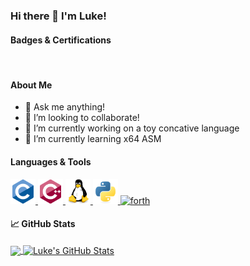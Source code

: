
### Hi there 👋 I'm Luke!

#### Badges & Certifications
<img src="https://images.credly.com/size/340x340/images/68468004-5a85-4f3b-bc58-590773979486/AWS-CloudPractitioner-2020.png" alt="" width="100"/><img src="https://images.credly.com/size/340x340/images/721a41ab-a3ad-46c7-9999-49211e071db5/ged_overall.png" alt="" width="100"/>

#### About Me
- 💬 Ask me anything!
- 👯 I’m looking to collaborate!
- 🔭 I’m currently working on a toy concative language
- 🌱 I’m currently learning x64 ASM

#### Languages & Tools
<p align="left"> 
  <a href="https://www.cprogramming.com/" target="_blank"> <img src="https://raw.githubusercontent.com/devicons/devicon/master/icons/c/c-original.svg" alt="c" width="40" height="40"/> </a> <a href="https://www.cplusplus.com" target="_blank"> <img src="https://raw.githubusercontent.com/devicons/devicon/master/icons/cplusplus/cplusplus-original.svg" alt="cplusplus" width="40" height="40"/> </a> <a href="https://www.linux.org/" target="_blank"> <img src="https://raw.githubusercontent.com/devicons/devicon/master/icons/linux/linux-original.svg" alt="linux" width="40" height="40"/> </a> <a href="https://www.python.org" target="_blank"> <img src="https://raw.githubusercontent.com/devicons/devicon/master/icons/python/python-original.svg" alt="python" width="40" height="40"/> </a> <a href="https://forth-standard.org" target="_blank"> <img src="https://forth-standard.org/images/forth.png" alt="forth" width="40" height="40"/> </a> 

</p>


#### &#x1f4c8; GitHub Stats
<a href="https://github.com/lconn-dev/lconn-dev">
  <img align="center" src="https://github-readme-stats.vercel.app/api/top-langs/?username=lconn-dev&hide=java,html,tex&title_color=ffffff&text_color=c9cacc&icon_color=2bbc8a&bg_color=1d1f21&langs_count=4" />
</a>
<a href="https://github.com/lconn-dev/lconn-dev">
  <img align="center" src="https://github-readme-stats.vercel.app/api?username=lconn-dev&show_icons=true&line_height=27&count_private=true&title_color=ffffff&text_color=c9cacc&icon_color=2bbc8a&bg_color=1d1f21" alt="Luke's GitHub Stats" />
</a>

<!--
**lconn-dev/lconn-dev** is a ✨ _special_ ✨ repository because its `README.md` (this file) appears on your GitHub profile.

Here are some ideas to get you started:

- 🔭 I’m currently working on ...
- 🌱 I’m currently learning ...
- 👯 I’m looking to collaborate on ...
- 🤔 I’m looking for help with ...
- 💬 Ask me about ...
- 📫 How to reach me: ...
- 😄 Pronouns: ...
- ⚡ Fun fact: ...
-->

